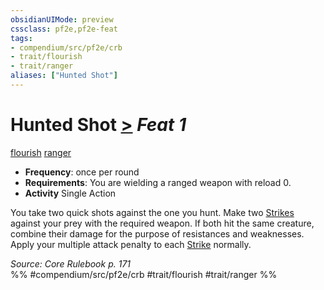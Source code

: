 ```yaml
---
obsidianUIMode: preview
cssclass: pf2e,pf2e-feat
tags:
- compendium/src/pf2e/crb
- trait/flourish
- trait/ranger
aliases: ["Hunted Shot"]
---
```

# Hunted Shot  [>](/rules/core-rulebook/chapter-9-playing-the-game.md#Actions "Single Action") *Feat 1*  
[flourish](/rules/traits/flourish.md)  [ranger](/rules/traits/ranger.md)  

- **Frequency**: once per round
- **Requirements**: You are wielding a ranged weapon with reload 0.
- **Activity** Single Action

You take two quick shots against the one you hunt. Make two [Strikes](/rules/actions/strike.md) against your prey with the required weapon. If both hit the same creature, combine their damage for the purpose of resistances and weaknesses. Apply your multiple attack penalty to each [Strike](/rules/actions/strike.md) normally.

*Source: Core Rulebook p. 171*  
%% #compendium/src/pf2e/crb #trait/flourish #trait/ranger %%